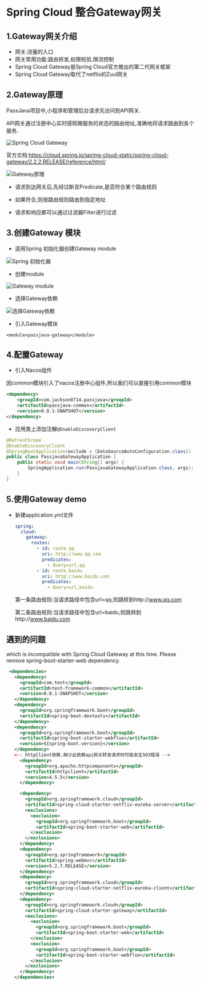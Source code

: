 # Spring Cloud 整合Gateway网关

## 1.Gateway网关介绍

- 网关:流量的入口
- 网关常用功能:路由转发,权限校验,限流控制
- Spring Cloud Gateway是Spring Cloud官方推出的第二代网关框架
- Spring Cloud Gateway取代了netflix的Zuul网关

## 2.Gateway原理

PassJava项目中,小程序和管理后台请求先访问到API网关.

API网关通过注册中心实时感知微服务的状态的路由地址,准确地将请求路由到各个服务.

![Spring Cloud Gateway](http://cdn.jayh.club/blog/20200423/WhIlX8s2ielj.png?imageslim)

官方文档:https://cloud.spring.io/spring-cloud-static/spring-cloud-gateway/2.2.2.RELEASE/reference/html/

![Gateway原理](http://cdn.jayh.club/blog/20200423/vFG3pl5kg6Mh.png?imageslim)

- 请求到达网关后,先经过断言Predicate,是否符合某个路由规则
- 如果符合,则按路由规则路由到指定地址

- 请求和响应都可以通过过滤器Filter进行过滤

## 3.创建Gateway 模块

- 适用Spring 初始化器创建Gateway module

![Spring 初始化器](http://cdn.jayh.club/blog/20200423/8otVyqWM34sp.png?imageslim)

- 创建module

![Gateway module](http://cdn.jayh.club/blog/20200423/1gpsU7eg2ADO.png?imageslim)

- 选择Gateway依赖

![选择Gateway依赖](http://cdn.jayh.club/blog/20200423/ei7LC9ILPwc4.png?imageslim)

- 引入Gateway模块

```
<module>passjava-gateway</module>
```

## 4.配置Gateway

- 引入Nacos组件

因common模块引入了nacos注册中心组件,所以我们可以直接引用common模块

``` xml
<dependency>
	<groupId>com.jackson0714.passjava</groupId>
	<artifactId>passjava-common</artifactId>
	<version>0.0.1-SNAPSHOT</version>
</dependency>
```

- 应用类上添加注解`@EnableDiscoveryClient`

``` java
@RefreshScope
@EnableDiscoveryClient
@SpringBootApplication(exclude = {DataSourceAutoConfiguration.class})
public class PassjavaGatewayApplication {
	public static void main(String[] args) {
		SpringApplication.run(PassjavaGatewayApplication.class, args);
	}
}
```

## 5.使用Gateway demo

- 新建application.yml文件

  ``` yml
  spring:
    cloud:
      gateway:
        routes:
          - id: route_qq
            uri: http://www.qq.com
            predicates:
              - Query=url,qq
          - id: route_baidu
            uri: http://www.baidu.com
            predicates:
              - Query=url,baidu
  ```

  第一条路由规则:当请求路径中包含url=qq,则跳转到http://www.qq.com

  第二条路由规则:当请求路径中包含url=baidu,则跳转到http://www.baidu.com

## 遇到的问题

which is incompatible with Spring Cloud Gateway at this time. Please remove spring-boot-starter-web dependency.



``` xml
 <dependencies>
   <dependency>
     <groupId>com.test</groupId>
     <artifactId>test-framework-common</artifactId>
     <version>0.0.1-SNAPSHOT</version>
   </dependency>
   <dependency>
     <groupId>org.springframework.boot</groupId>
     <artifactId>spring-boot-devtools</artifactId>
   </dependency>
   <dependency>
     <groupId>org.springframework.boot</groupId>
     <artifactId>spring-boot-starter-webflux</artifactId>
     <version>${spring-boot.version}</version>
   </dependency>
   <-- httpClient依赖,缺少此依赖api网关转发请求时可能发生503错误 -->
     <dependency>
       <groupId>org.apache.httpcomponents</groupId>
       <artifactId>httpclient</artifactId>
       <version>4.5.5</version>
     </dependency>

     <dependency>
       <groupId>org.springframework.cloud</groupId>
       <artifactId>spring-cloud-starter-netflix-eureka-server</artifactId>
       <exclusions>
         <exclusion>
           <groupId>org.springframework.boot</groupId>
           <artifactId>spring-boot-starter-web</artifactId>
         </exclusion>
       </exclusions>
     </dependency>
     <dependency>
       <groupId>org.springframework</groupId>
       <artifactId>spring-webmvc</artifactId>
       <version>5.2.7.RELEASE</version>
     </dependency>
     <dependency>
       <groupId>org.springframework.cloud</groupId>
       <artifactId>spring-cloud-starter-netflix-eureka-client</artifactId>
     </dependency>
     <dependency>
       <groupId>org.springframework.cloud</groupId>
       <artifactId>spring-cloud-starter-gateway</artifactId>
       <exclusions>
         <exclusion>
           <groupId>org.springframework.boot</groupId>
           <artifactId>spring-boot-starter-web</artifactId>
         </exclusion>
         <exclusion>
           <groupId>org.springframework.boot</groupId>
           <artifactId>spring-boot-starter-webflux</artifactId>
         </exclusion>
       </exclusions>
     </dependency>
   </dependencies>
```

